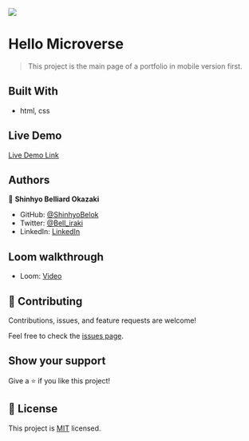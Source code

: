 ![](https://img.shields.io/badge/Microverse-blueviolet)

# Hello Microverse

> This project is the main page of a portfolio in mobile version first.

## Built With

- html, css

## Live Demo

[Live Demo Link](https://shinhyobelok.github.io/Portfolio-setup-and-mobile-first/)

## Authors

👤 **Shinhyo Belliard Okazaki**

- GitHub: [@ShinhyoBelok](https://github.com/ShinhyoBelok)
- Twitter: [@Bell_iraki](https://twitter.com/Bell_iraki)
- LinkedIn: [LinkedIn](https://www.linkedin.com/in/shinhyo-belliard-okazaki-807a38249/)

## Loom walkthrough

- Loom: [Video](https://www.loom.com/share/cde4b01575864848a53fce6cfddafeb3)

## 🤝 Contributing

Contributions, issues, and feature requests are welcome!

Feel free to check the [issues page](../../issues/).

## Show your support

Give a ⭐️ if you like this project!

## 📝 License

This project is [MIT](./LICENSE) licensed.
